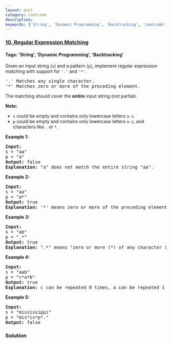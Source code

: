 ```yaml
---
layout: post
category: Leetcode
description: 
keywords: ['String', 'Dynamic Programming', 'Backtracking', 'Leetcode', 'Hard']
---
```

### [10. Regular Expression Matching](https://leetcode.com/problems/regular-expression-matching)

#### Tags: 'String', 'Dynamic Programming', 'Backtracking'

<div class="content__u3I1 question-content__JfgR"><div><p>Given an input string (<code>s</code>) and a pattern (<code>p</code>), implement regular expression matching with support for <code>'.'</code> and <code>'*'</code>.</p>
<pre>'.' Matches any single character.
'*' Matches zero or more of the preceding element.
</pre>
<p>The matching should cover the <strong>entire</strong> input string (not partial).</p>
<p><strong>Note:</strong></p>
<ul>
<li><code>s</code> could be empty and contains only lowercase letters <code>a-z</code>.</li>
<li><code>p</code> could be empty and contains only lowercase letters <code>a-z</code>, and characters like <code>.</code> or <code>*</code>.</li>
</ul>
<p><strong>Example 1:</strong></p>
<pre><strong>Input:</strong>
s = "aa"
p = "a"
<strong>Output:</strong> false
<strong>Explanation:</strong> "a" does not match the entire string "aa".
</pre>
<p><strong>Example 2:</strong></p>
<pre><strong>Input:</strong>
s = "aa"
p = "a*"
<strong>Output:</strong> true
<strong>Explanation:</strong> '*' means zero or more of the preceding element, 'a'. Therefore, by repeating 'a' once, it becomes "aa".
</pre>
<p><strong>Example 3:</strong></p>
<pre><strong>Input:</strong>
s = "ab"
p = ".*"
<strong>Output:</strong> true
<strong>Explanation:</strong> ".*" means "zero or more (*) of any character (.)".
</pre>
<p><strong>Example 4:</strong></p>
<pre><strong>Input:</strong>
s = "aab"
p = "c*a*b"
<strong>Output:</strong> true
<strong>Explanation:</strong> c can be repeated 0 times, a can be repeated 1 time. Therefore, it matches "aab".
</pre>
<p><strong>Example 5:</strong></p>
<pre><strong>Input:</strong>
s = "mississippi"
p = "mis*is*p*."
<strong>Output:</strong> false
</pre>
</div></div>

### Solution
